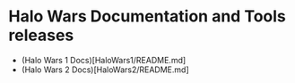 # Halo Wars Documentation and Tools releases

* (Halo Wars 1 Docs)[HaloWars1/README.md]
* (Halo Wars 2 Docs)[HaloWars2/README.md]

